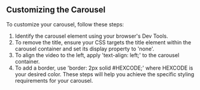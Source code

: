 ## Customizing the Carousel
To customize your carousel, follow these steps:
1. Identify the carousel element using your browser's Dev Tools.
2. To remove the title, ensure your CSS targets the title element within the carousel container and set its display property to 'none'.
3. To align the video to the left, apply 'text-align: left;' to the carousel container.
4. To add a border, use 'border: 2px solid #HEXCODE;' where HEXCODE is your desired color.
These steps will help you achieve the specific styling requirements for your carousel.